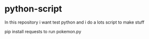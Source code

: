 # python-script
In this repository i want test python and i do a lots script to make stuff




pip install requests to run pokemon.py
